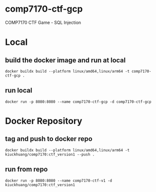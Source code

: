 # comp7170-ctf-gcp
COMP7170 CTF Game - SQL Injection

# Local
## build the docker image and run at local
```
docker buildx build --platform linux/amd64,linux/arm64 -t comp7170-ctf-gcp .
```

## run local
```
docker run -p 8080:8080 --name comp7170-ctf-gcp -d comp7170-ctf-gcp
```

# Docker Repository
## tag and push to docker repo
```
docker buildx build --platform linux/amd64,linux/arm64 -t kiuckhuang/comp7170:ctf_version1 --push .
```
## run from repo
```
docker run -p 8080:8080 --name comp7170-ctf-v1 -d kiuckhuang/comp7170:ctf_version1
```
